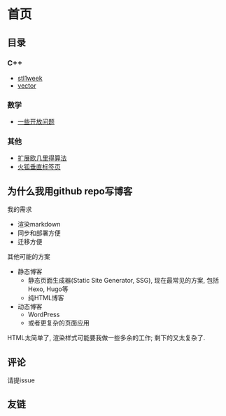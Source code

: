 # 首页

## 目录

### C++

- [stl1week](src/stl1weekend.md)
- [vector](src/vector.md)

### 数学

- [一些开放问题](src/some-open-problems.md)

### 其他

- [扩展欧几里得算法](src/exgcd.md)
- [火狐垂直标签页](src/firefox-vertical-tab.md)

## 为什么我用github repo写博客

我的需求

- 渲染markdown
- 同步和部署方便
- 迁移方便

其他可能的方案

- 静态博客
  - 静态页面生成器(Static Site Generator, SSG), 现在最常见的方案, 包括Hexo, Hugo等
  - 纯HTML博客
- 动态博客
  - WordPress
  - 或者更复杂的页面应用

HTML太简单了, 渲染样式可能要我做一些多余的工作; 剩下的又太复杂了.

## 评论

请提issue

## 友链

